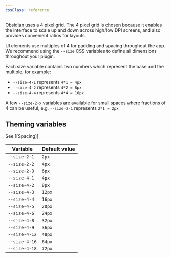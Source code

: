 ```yaml
---
cssClass: reference
---
```


Obsidian uses a 4 pixel grid. The 4 pixel grid is chosen because it enables the interface to scale up and down across high/low DPI screens, and also provides convenient ratios for layouts.

UI elements use multiples of 4 for padding and spacing throughout the app. We recommend using the `--size` CSS variables to define all dimensions throughout your plugin.

Each size variable contains two numbers which represent the base and the multiple, for example:

- `--size-4-1` represents `4*1 = 4px`
- `--size-4-2` represents `4*2 = 8px`
- `--size-4-4` represents `4*4 = 16px`

A few `--size-2-x` variables are available for small spaces where fractions of 4 can be useful, e.g. `--size-2-1` represents `2*1 = 2px`

## Theming variables

See [[Spacing]]

| Variable      | Default value |
| ------------- | ------------- |
| `--size-2-1`  | `2px`         |
| `--size-2-2`  | `4px`         |
| `--size-2-3`  | `6px`         |
| `--size-4-1`  | `4px`         |
| `--size-4-2`  | `8px`         |
| `--size-4-3`  | `12px`        |
| `--size-4-4`  | `16px`        |
| `--size-4-5`  | `20px`        |
| `--size-4-6`  | `24px`        |
| `--size-4-8`  | `32px`        |
| `--size-4-9`  | `36px`        |
| `--size-4-12` | `48px`        |
| `--size-4-16` | `64px`        |
| `--size-4-18` | `72px`        |
